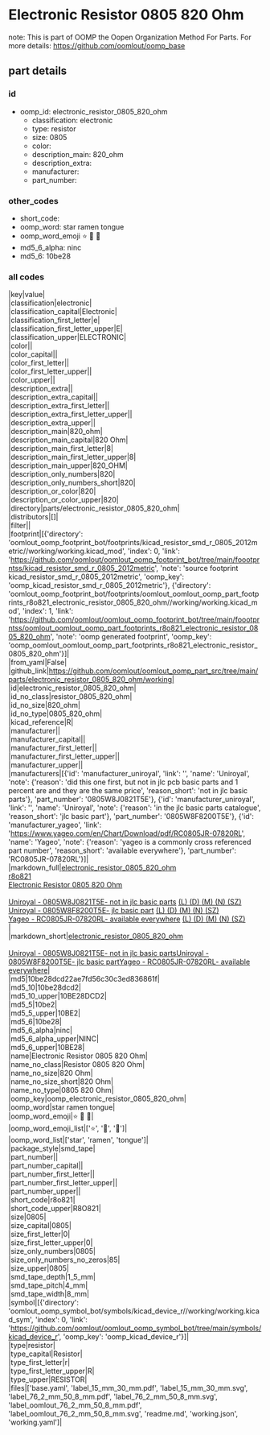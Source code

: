 # Electronic Resistor 0805 820 Ohm  

note: This is part of OOMP the Oopen Organization Method For Parts. For more details: https://github.com/oomlout/oomp_base

##  part details





### id
* oomp_id: electronic_resistor_0805_820_ohm
  * classification: electronic
  * type: resistor
  * size: 0805
  * color: 
  * description_main: 820_ohm
  * description_extra: 
  * manufacturer: 
  * part_number: 

### other_codes
* short_code: 
* oomp_word: star ramen tongue
* oomp_word_emoji :star: :ramen: :tongue:
* md5_6_alpha: ninc
* md5_6: 10be28

### all codes 
|key|value|  
|classification|electronic|  
|classification_capital|Electronic|  
|classification_first_letter|e|  
|classification_first_letter_upper|E|  
|classification_upper|ELECTRONIC|  
|color||  
|color_capital||  
|color_first_letter||  
|color_first_letter_upper||  
|color_upper||  
|description_extra||  
|description_extra_capital||  
|description_extra_first_letter||  
|description_extra_first_letter_upper||  
|description_extra_upper||  
|description_main|820_ohm|  
|description_main_capital|820 Ohm|  
|description_main_first_letter|8|  
|description_main_first_letter_upper|8|  
|description_main_upper|820_OHM|  
|description_only_numbers|820|  
|description_only_numbers_short|820|  
|description_or_color|820|  
|description_or_color_upper|820|  
|directory|parts/electronic_resistor_0805_820_ohm|  
|distributors|[]|  
|filter||  
|footprint|[{'directory': 'oomlout_oomp_footprint_bot/footprints/kicad_resistor_smd_r_0805_2012metric//working/working.kicad_mod', 'index': 0, 'link': 'https://github.com/oomlout/oomlout_oomp_footprint_bot/tree/main/foootprntss/kicad_resistor_smd_r_0805_2012metric', 'note': 'source footprint kicad_resistor_smd_r_0805_2012metric', 'oomp_key': 'oomp_kicad_resistor_smd_r_0805_2012metric'}, {'directory': 'oomlout_oomp_footprint_bot/footprints/oomlout_oomlout_oomp_part_footprints_r8o821_electronic_resistor_0805_820_ohm//working/working.kicad_mod', 'index': 1, 'link': 'https://github.com/oomlout/oomlout_oomp_footprint_bot/tree/main/foootprntss/oomlout_oomlout_oomp_part_footprints_r8o821_electronic_resistor_0805_820_ohm', 'note': 'oomp generated footprint', 'oomp_key': 'oomp_oomlout_oomlout_oomp_part_footprints_r8o821_electronic_resistor_0805_820_ohm'}]|  
|from_yaml|False|  
|github_link|https://github.com/oomlout/oomlout_oomp_part_src/tree/main/parts/electronic_resistor_0805_820_ohm/working|  
|id|electronic_resistor_0805_820_ohm|  
|id_no_class|resistor_0805_820_ohm|  
|id_no_size|820_ohm|  
|id_no_type|0805_820_ohm|  
|kicad_reference|R|  
|manufacturer||  
|manufacturer_capital||  
|manufacturer_first_letter||  
|manufacturer_first_letter_upper||  
|manufacturer_upper||  
|manufacturers|[{'id': 'manufacturer_uniroyal', 'link': '', 'name': 'Uniroyal', 'note': {'reason': 'did this one first, but not in jlc pcb basic parts and 1 percent are and they are the same price', 'reason_short': 'not in jlc basic parts'}, 'part_number': '0805W8J0821T5E'}, {'id': 'manufacturer_uniroyal', 'link': '', 'name': 'Uniroyal', 'note': {'reason': 'in the jlc basic parts catalogue', 'reason_short': 'jlc basic part'}, 'part_number': '0805W8F8200T5E'}, {'id': 'manufacturer_yageo', 'link': 'https://www.yageo.com/en/Chart/Download/pdf/RC0805JR-07820RL', 'name': 'Yageo', 'note': {'reason': 'yageo is a commonly cross referenced part number', 'reason_short': 'available everywhere'}, 'part_number': 'RC0805JR-07820RL'}]|  
|markdown_full|[electronic_resistor_0805_820_ohm](https://github.com/oomlout/oomlout_oomp_part_src/tree/main/parts/electronic_resistor_0805_820_ohm/working)<br>[r8o821](https://github.com/oomlout/oomlout_oomp_part_src/tree/main/parts/electronic_resistor_0805_820_ohm/working)<br>[Electronic Resistor 0805 820 Ohm](https://github.com/oomlout/oomlout_oomp_part_src/tree/main/parts/electronic_resistor_0805_820_ohm/working)<br><br>[Uniroyal - 0805W8J0821T5E- not in jlc basic parts]() [(L)  ](https://www.lcsc.com/search?q=0805W8J0821T5E)[(D)  ](https://www.digikey.com/en/products?keywords=0805W8J0821T5E)[(M)  ](https://www.mouser.com/Search/Refine?Keyword=0805W8J0821T5E)[(N)  ](https://www.newark.com/search?st=0805W8J0821T5E)[(SZ)  ](https://so.szlcsc.com/global.html?k=0805W8J0821T5E)<br>[Uniroyal - 0805W8F8200T5E- jlc basic part]() [(L)  ](https://www.lcsc.com/search?q=0805W8F8200T5E)[(D)  ](https://www.digikey.com/en/products?keywords=0805W8F8200T5E)[(M)  ](https://www.mouser.com/Search/Refine?Keyword=0805W8F8200T5E)[(N)  ](https://www.newark.com/search?st=0805W8F8200T5E)[(SZ)  ](https://so.szlcsc.com/global.html?k=0805W8F8200T5E)<br>[Yageo - RC0805JR-07820RL- available everywhere](https://www.yageo.com/en/Chart/Download/pdf/RC0805JR-07820RL) [(L)  ](https://www.lcsc.com/search?q=RC0805JR-07820RL)[(D)  ](https://www.digikey.com/en/products?keywords=RC0805JR-07820RL)[(M)  ](https://www.mouser.com/Search/Refine?Keyword=RC0805JR-07820RL)[(N)  ](https://www.newark.com/search?st=RC0805JR-07820RL)[(SZ)  ](https://so.szlcsc.com/global.html?k=RC0805JR-07820RL)<br>|  
|markdown_short|[electronic_resistor_0805_820_ohm](https://github.com/oomlout/oomlout_oomp_part_src/tree/main/parts/electronic_resistor_0805_820_ohm/working)<br><br>[Uniroyal - 0805W8J0821T5E- not in jlc basic parts]()[Uniroyal - 0805W8F8200T5E- jlc basic part]()[Yageo - RC0805JR-07820RL- available everywhere](https://www.yageo.com/en/Chart/Download/pdf/RC0805JR-07820RL)|  
|md5|10be28dcd22ae7fd56c30c3ed836861f|  
|md5_10|10be28dcd2|  
|md5_10_upper|10BE28DCD2|  
|md5_5|10be2|  
|md5_5_upper|10BE2|  
|md5_6|10be28|  
|md5_6_alpha|ninc|  
|md5_6_alpha_upper|NINC|  
|md5_6_upper|10BE28|  
|name|Electronic Resistor 0805 820 Ohm|  
|name_no_class|Resistor 0805 820 Ohm|  
|name_no_size|820 Ohm|  
|name_no_size_short|820 Ohm|  
|name_no_type|0805 820 Ohm|  
|oomp_key|oomp_electronic_resistor_0805_820_ohm|  
|oomp_word|star ramen tongue|  
|oomp_word_emoji|:star: :ramen: :tongue:|  
|oomp_word_emoji_list|[':star:', ':ramen:', ':tongue:']|  
|oomp_word_list|['star', 'ramen', 'tongue']|  
|package_style|smd_tape|  
|part_number||  
|part_number_capital||  
|part_number_first_letter||  
|part_number_first_letter_upper||  
|part_number_upper||  
|short_code|r8o821|  
|short_code_upper|R8O821|  
|size|0805|  
|size_capital|0805|  
|size_first_letter|0|  
|size_first_letter_upper|0|  
|size_only_numbers|0805|  
|size_only_numbers_no_zeros|85|  
|size_upper|0805|  
|smd_tape_depth|1_5_mm|  
|smd_tape_pitch|4_mm|  
|smd_tape_width|8_mm|  
|symbol|[{'directory': 'oomlout_oomp_symbol_bot/symbols/kicad_device_r//working/working.kicad_sym', 'index': 0, 'link': 'https://github.com/oomlout/oomlout_oomp_symbol_bot/tree/main/symbols/kicad_device_r', 'oomp_key': 'oomp_kicad_device_r'}]|  
|type|resistor|  
|type_capital|Resistor|  
|type_first_letter|r|  
|type_first_letter_upper|R|  
|type_upper|RESISTOR|  
|files|['base.yaml', 'label_15_mm_30_mm.pdf', 'label_15_mm_30_mm.svg', 'label_76_2_mm_50_8_mm.pdf', 'label_76_2_mm_50_8_mm.svg', 'label_oomlout_76_2_mm_50_8_mm.pdf', 'label_oomlout_76_2_mm_50_8_mm.svg', 'readme.md', 'working.json', 'working.yaml']|  
